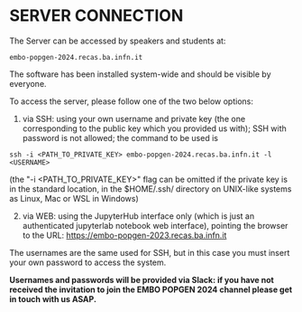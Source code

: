 # SERVER CONNECTION

The Server can be accessed by speakers and students at: 

```
embo-popgen-2024.recas.ba.infn.it 
```
The software has been installed system-wide and should be visible by everyone.

To access the server, please follow one of the two below options:

1. via SSH: 
using your own username and private key (the one corresponding to the public key which you provided us with); SSH with password is not allowed; the command to be used is

```
ssh -i <PATH_TO_PRIVATE_KEY> embo-popgen-2024.recas.ba.infn.it -l <USERNAME>
```

(the "-i <PATH_TO_PRIVATE_KEY>" flag can be omitted if the private key is in the standard location, in  the $HOME/.ssh/ directory on UNIX-like systems as Linux, Mac or WSL in Windows)

2. via WEB:
using the JupyterHub interface only (which is just an authenticated jupyterlab notebook web interface), pointing the browser to the URL: https://embo-popgen-2023.recas.ba.infn.it

The usernames are the same used for SSH, but in this case you must insert your own password to access the system.

**Usernames and passwords will be provided via Slack: if you have not received the invitation to join the EMBO POPGEN 2024 channel please get in touch with us ASAP.**
